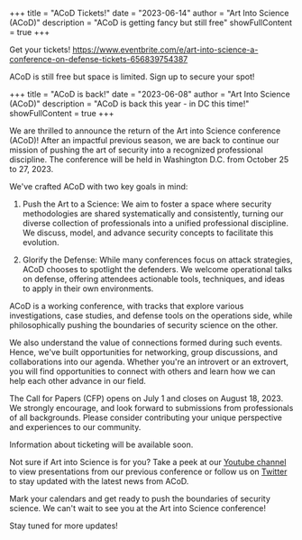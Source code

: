 +++
title = "ACoD Tickets!"
date = "2023-06-14"
author = "Art Into Science (ACoD)"
description = "ACoD is getting fancy but still free"
showFullContent = true
+++

Get your tickets! https://www.eventbrite.com/e/art-into-science-a-conference-on-defense-tickets-656839754387

ACoD is still free but space is limited. Sign up to secure your spot!

+++
title = "ACoD is back!"
date = "2023-06-08"
author = "Art Into Science (ACoD)"
description = "ACoD is back this year - in DC this time!"
showFullContent = true
+++

We are thrilled to announce the return of the Art into Science conference (ACoD)! After an impactful previous season, we are back to continue our mission of pushing the art of security into a recognized professional discipline. The conference will be held in Washington D.C. from October 25 to 27, 2023.

We've crafted ACoD with two key goals in mind:

1. Push the Art to a Science: We aim to foster a space where security methodologies are shared systematically and consistently, turning our diverse collection of professionals into a unified professional discipline. We discuss, model, and advance security concepts to facilitate this evolution.

2. Glorify the Defense: While many conferences focus on attack strategies, ACoD chooses to spotlight the defenders. We welcome operational talks on defense, offering attendees actionable tools, techniques, and ideas to apply in their own environments.

ACoD is a working conference, with tracks that explore various investigations, case studies, and defense tools on the operations side, while philosophically pushing the boundaries of security science on the other.

We also understand the value of connections formed during such events. Hence, we've built opportunities for networking, group discussions, and collaborations into our agenda. Whether you're an introvert or an extrovert, you will find opportunities to connect with others and learn how we can help each other advance in our field.

The Call for Papers (CFP) opens on July 1 and closes on August 18, 2023. We strongly encourage, and look forward to submissions from professionals of all backgrounds. Please consider contributing your unique perspective and experiences to our community.

Information about ticketing will be available soon.

Not sure if Art into Science is for you? Take a peek at our [Youtube channel](https://www.youtube.com/channel/UCBZP-ZKcqgN4xjj6MfIgbVA) to view presentations from our previous conference or follow us on [Twitter](https://twitter.com/artintoscience) to stay updated with the latest news from ACoD.

Mark your calendars and get ready to push the boundaries of security science. We can't wait to see you at the Art into Science conference!

Stay tuned for more updates!
